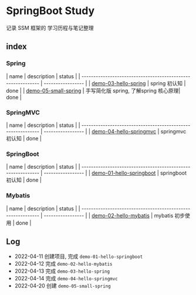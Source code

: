 # SpringBoot Study

记录 SSM 框架的 学习历程与笔记整理

## index

### Spring

| name                                                         | description       | status     |
| ------------------------------------------------------------ | ----------------- |
| [demo-03-hello-spring](https://github.com/eastarpen/springboot-study/tree/master/src/spring/demo-03-hello-spring) | spring 初认知 | done    |
| [demo-05-small-spring](https://github.com/eastarpen/springboot-study/tree/master/src/spring/demo-05-small-spring) | 手写简化版 spring, 了解spring 核心原理| done    |

### SpringMVC

| name                                                         | description       | status     |
| ------------------------------------------------------------ | ----------------- |
| [demo-04-hello-springmvc](https://github.com/eastarpen/springboot-study/tree/master/src/springmvc/demo-04-hello-springmvc) | springmvc 初认知 | done    |

### SpringBoot

| name                                                         | description       | status     |
| ------------------------------------------------------------ | ----------------- |
| [demo-01-hello-springboot](https://github.com/eastarpen/springboot-study/tree/master/src/springboot/demo-01-hello-springboot) | springboot 初认知 | done    |

### Mybatis

| name                                                         | description       | status     |
| ------------------------------------------------------------ | ----------------- |
| [demo-02-hello-mybatis](https://github.com/eastarpen/springboot-study/tree/master/src/mybatis/demo-02-hello-mybatis) | mybatis 初步使用 | done    |


## Log

* 2022-04-11 创建项目, 完成 `demo-01-hello-springboot`
* 2022-04-12 完成 `demo-02-hello-mybatis`
* 2022-04-13 完成 `demo-03-hello-spring`
* 2022-04-14 完成 `demo-04-hello-springmvc`
* 2022-04-20 创建 `demo-05-small-spring`
